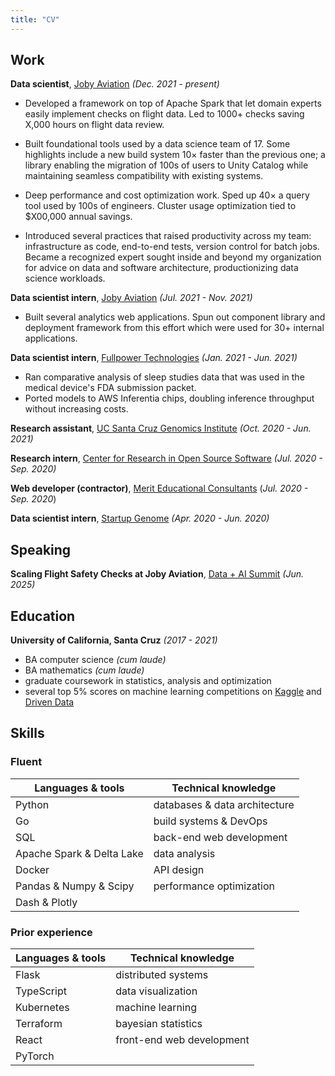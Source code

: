 ```yaml
---
title: "CV"
---
```


## Work

**Data scientist**, [Joby Aviation](https://www.jobyaviation.com/) *(Dec. 2021 - present)*

- Developed a framework on top of Apache Spark that let domain experts easily
  implement checks on flight data. Led to 1000+ checks saving X,000 hours on flight
  data review.

- Built foundational tools used by a data science team of 17. Some highlights include
  a new build system 10× faster than the previous one; a library enabling the migration
  of 100s of users to Unity Catalog while maintaining seamless compatibility
  with existing systems.

- Deep performance and cost optimization work. Sped up 40× a
  query tool used by 100s of engineers. Cluster usage optimization tied to $X00,000
  annual savings.

- Introduced several practices that raised productivity across my team:
  infrastructure as code, end-to-end tests, version control for batch jobs. Became
  a recognized expert sought inside and beyond my organization for advice on data and
  software architecture, productionizing data science workloads.

**Data scientist intern**, [Joby Aviation](https://www.jobyaviation.com/) *(Jul. 2021 - Nov. 2021)*

- Built several analytics web applications. Spun out component library and deployment
  framework from this effort which were used for 30+ internal applications.

**Data scientist intern**, [Fullpower Technologies](https://www.fullpower.com/) *(Jan. 2021 - Jun. 2021)*

- Ran comparative analysis of sleep studies data that was used in the medical device's FDA
  submission packet.
- Ported models to AWS Inferentia chips, doubling inference throughput without
  increasing costs.

**Research assistant**, [UC Santa Cruz Genomics Institute](https://genomics.ucsc.edu/) *(Oct. 2020 - Jun. 2021)*

**Research intern**, [Center for Research in Open Source Software](https://cross.ucsc.edu/) *(Jul. 2020 - Sep. 2020)*

**Web developer (contractor)**, [Merit Educational Consultants](https://meritworld.com/) (*Jul. 2020 - Sep. 2020*)

**Data scientist intern**, [Startup Genome](https://startupgenome.com/) *(Apr. 2020 - Jun. 2020)*

## Speaking

**Scaling Flight Safety Checks at Joby Aviation**, [Data + AI Summit](https://www.databricks.com/dataaisummit/speaker/anders-poirel) *(Jun. 2025)*


## Education

**University of California, Santa Cruz** *(2017 - 2021)*

- BA computer science *(cum laude)*
- BA mathematics *(cum laude)*
- graduate coursework in statistics, analysis and optimization
- several top 5% scores on machine learning competitions on 
  [Kaggle](https://www.kaggle.com/) and [Driven Data](https://www.drivendata.org/)


## Skills

### Fluent

| Languages & tools         | Technical knowledge           |
| ------------------------- | ----------------------------- |
| Python                    | databases & data architecture |
| Go                        | build systems & DevOps        |
| SQL                       | back-end web development      |
| Apache Spark & Delta Lake | data analysis                 |
| Docker                    | API design                    |
| Pandas & Numpy & Scipy    | performance optimization      |
| Dash & Plotly             |                               |

### Prior experience

| Languages & tools  | Technical knowledge       |
| ------------------ | ------------------------- |
| Flask              | distributed systems       |
| TypeScript         | data visualization        |
| Kubernetes         | machine learning          |
| Terraform          | bayesian statistics       |
| React              | front-end web development |
| PyTorch            |                           |
